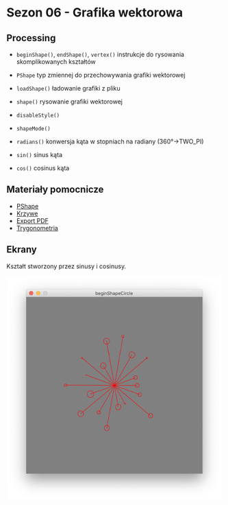 # Sezon 06 - Grafika wektorowa

## Processing

- `beginShape()`, `endShape()`, `vertex()` instrukcje do rysowania skomplikowanych kształtów
- `PShape` typ zmiennej do przechowywania grafiki wektorowej
- `loadShape()` ładowanie grafiki z pliku
- `shape()` rysowanie grafiki wektorowej
- `disableStyle()`
- `shapeMode()`

- `radians()` konwersja kąta w stopniach na radiany (360°->TWO_PI)
- `sin()` sinus kąta
- `cos()` cosinus kąta

## Materiały pomocnicze

- [PShape](https://processing.org/tutorials/pshape)
- [Krzywe](https://processing.org/tutorials/curves)
- [Export PDF](https://processing.org/reference/libraries/pdf/index.html)
- [Trygonometria](https://processing.org/tutorials/anatomy/)

## Ekrany

Kształt stworzony przez sinusy i cosinusy.

![](beginShapeCircle.png)